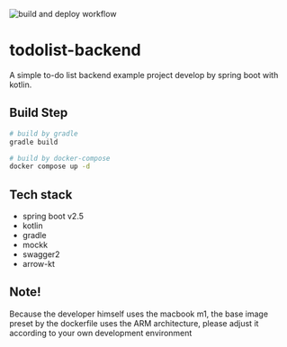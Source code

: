 ![build and deploy workflow](https://github.com/boloagegit/todolist-backend/actions/workflows/build-and-deploy.yml/badge.svg)

# todolist-backend
A simple to-do list backend example project develop by spring boot with kotlin.

## Build Step

```bash
# build by gradle
gradle build

# build by docker-compose
docker compose up -d
```

## Tech stack
- spring boot v2.5
- kotlin
- gradle
- mockk
- swagger2
- arrow-kt

## Note!
Because the developer himself uses the macbook m1, the base image preset by the dockerfile uses the ARM architecture, please adjust it according to your own development environment
